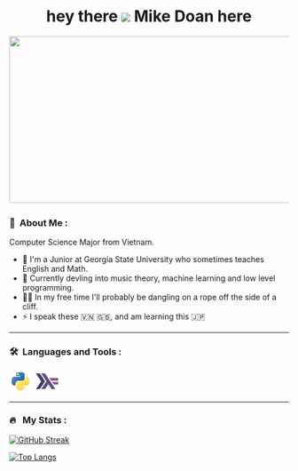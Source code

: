 <h1 align="center">hey there <img src="https://media.giphy.com/media/hvRJCLFzcasrR4ia7z/giphy.gif" width="40"> Mike Doan here</h1>

<p align="center"><img src="https://media.giphy.com/media/3knKct3fGqxhK/giphy.gif" width="600" height="300"  /></p>

### :egg: &nbsp;About Me :

Computer Science Major from Vietnam.

- 🔭 I'm a Junior at Georgia State University who sometimes teaches English and Math.
- 🌱 Currently devling into music theory, machine learning and low level programming.
- 🧗‍♂️ In my free time I'll probably be dangling on a rope off the side of a cliff.
- ⚡ I speak these 🇻🇳 🇬🇧, and am learning this 🇯🇵

---

### 🛠 &nbsp;Languages and Tools :

<p>
<img src="https://github.com/devicons/devicon/blob/master/icons/python/python-original.svg" title="Python" alt="Python" width="40" height="40"/>&nbsp;
<img src="https://github.com/devicons/devicon/blob/master/icons/haskell/haskell-original.svg" title="Haskell" alt="Haskell" width="40" height="40"/>&nbsp;
</p>


---

### 🔥 &nbsp; My Stats :
[![GitHub Streak](http://github-readme-streak-stats.herokuapp.com?user=manhtiendoan&theme=dark&background=000000)](https://git.io/streak-stats)

[![Top Langs](https://github-readme-stats.vercel.app/api/top-langs/?username=manhtiendoan&layout=compact&theme=vision-friendly-dark)](https://github.com/anuraghazra/github-readme-stats)

[//]: <> (Github readme idea stolen from itsZed0 https://github.com/itsZed0)
